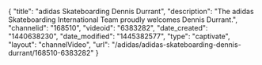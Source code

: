 {
    "title": "adidas Skateboarding Dennis Durrant",
    "description": "The adidas Skateboarding International Team proudly welcomes Dennis Durrant.",
    "channelid": "168510",
    "videoid": "6383282",
    "date_created": "1440638230",
    "date_modified": "1445382577",
    "type": "captivate",
    "layout": "channelVideo",
    "url": "\/adidas\/adidas-skateboarding-dennis-durrant\/168510-6383282"
}